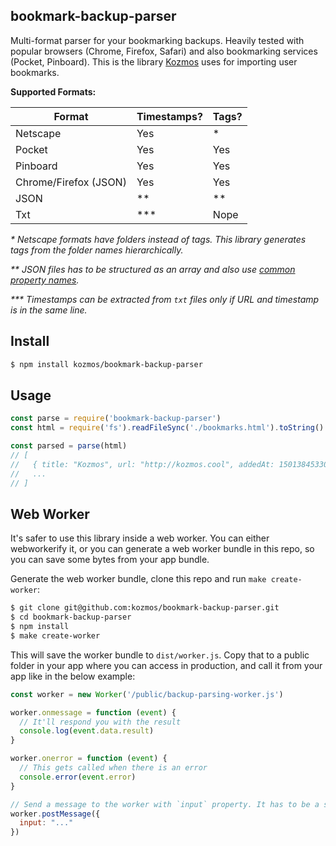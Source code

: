## bookmark-backup-parser

Multi-format parser for your bookmarking backups. Heavily tested with popular browsers (Chrome, Firefox, Safari) and also bookmarking services (Pocket, Pinboard). This is the library [Kozmos](https://getkozmos.com) uses for importing user bookmarks.

**Supported Formats:**

| Format | Timestamps? | Tags? |
| --- | --- | --- |
| Netscape | Yes | * |
| Pocket | Yes | Yes |
| Pinboard | Yes | Yes |
| Chrome/Firefox (JSON) | Yes | Yes |
| JSON | ** | ** |
| Txt  | *** | Nope |

*\* Netscape formats have folders instead of tags. This library generates tags from the folder names hierarchically.*

*\*\* JSON files has to be structured as an array and also use [common property names](https://github.com/kozmos/bookmark-backup-parser/tree/master/lib/json.js#L3).*

*\*\*\* Timestamps can be extracted from `txt` files only if URL and timestamp is in the same line.*

## Install

```bash
$ npm install kozmos/bookmark-backup-parser
```

## Usage

```js
const parse = require('bookmark-backup-parser')
const html = require('fs').readFileSync('./bookmarks.html').toString()

const parsed = parse(html)
// [
//   { title: "Kozmos", url: "http://kozmos.cool", addedAt: 1501384533000, tags: ['foo', 'bar'] },
//   ...
// ]
```

## Web Worker

It's safer to use this library inside a web worker. You can either webworkerify it,
or you can generate a web worker bundle in this repo, so you can save some bytes from your app bundle.

Generate the web worker bundle, clone this repo and run `make create-worker`:

```bash
$ git clone git@github.com:kozmos/bookmark-backup-parser.git
$ cd bookmark-backup-parser
$ npm install
$ make create-worker
```

This will save the worker bundle to `dist/worker.js`. Copy that to a public
folder in your app where you can access in production, and call it from your app
like in the below example:

```js
const worker = new Worker('/public/backup-parsing-worker.js')

worker.onmessage = function (event) {
  // It'll respond you with the result
  console.log(event.data.result)
}

worker.onerror = function (event) {
  // This gets called when there is an error
  console.error(event.error)
}

// Send a message to the worker with `input` property. It has to be a string.
worker.postMessage({
  input: "..."
})
```
